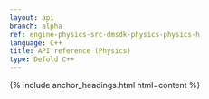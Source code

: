 ```yaml
---
layout: api
branch: alpha
ref: engine-physics-src-dmsdk-physics-physics-h
language: C++
title: API reference (Physics)
type: Defold C++
---
```

{% include anchor_headings.html html=content %}